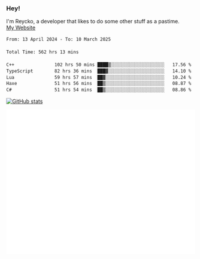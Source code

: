 ### Hey!
I'm Reycko, a developer that likes to do some other stuff as a pastime.  
[My Website](https://reycko.root.sx)

<!--START_SECTION:wakasection-->

```txt
From: 13 April 2024 - To: 10 March 2025

Total Time: 562 hrs 13 mins

C++               102 hrs 50 mins ████▒░░░░░░░░░░░░░░░░░░░░   17.56 %
TypeScript        82 hrs 36 mins  ███▓░░░░░░░░░░░░░░░░░░░░░   14.10 %
Lua               59 hrs 57 mins  ██▓░░░░░░░░░░░░░░░░░░░░░░   10.24 %
Haxe              51 hrs 56 mins  ██▒░░░░░░░░░░░░░░░░░░░░░░   08.87 %
C#                51 hrs 54 mins  ██▒░░░░░░░░░░░░░░░░░░░░░░   08.86 %
```

<!--END_SECTION:wakasection-->

[![GitHub stats](https://github-readme-stats.vercel.app/api?username=Reycko&show_icons=true&theme=dark&hide_title=true&count_private=true)](https://github.com/anuraghazra/github-readme-stats)

![Metrics](/github-metrics.svg)
